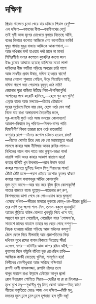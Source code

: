 # দক্ষিণা

প্রিয়ার গালেতে চুমো খেয়ে যায় চকিতে পিয়াল রেণু!—  
এল দক্ষিণা—কাননের বীণা—বনানীপথের বেণু!  
তাই মৃগী আজ মৃগের চোখেতে বুলায়ে নিতেছে আঁখি,  
বনের কিনারে কপোত আজিকে নেয় কপোতীরে ডাকি!  
ঘুঘুর পাখায় ঘুঙুর বাজায় আজিকে আকাশখানা,—  
আজ দখিনার ফর্দা হাওয়ায় পর্দা মানে না মানা!  
শিশিরশীর্ণা বালার কপোলে কুহেলির কালো জাল  
উষ্ণ চুমোর আঘাতে হয়েছে ডালিমের মতো লাল!  
দাড়িমের বীজ ফাটিয়া পড়িছে অধরের চারি পাশে  
আজ মাধবীর প্রথম উষার, দখিনা হাওয়ার শ্বাসে!  
মদের পেয়ালা শুকায়ে গেছিল, উড়ে গিয়েছিল মাছি,  
দখিনা পরশে ভরা পেয়ালার বুদ্‌বুদ্‌ ওঠে নাচি!  
বেয়ালার সুরে বাজিয়া উঠিছে শিরা-উপশিরাগুলি!  
শ্মাশানের পথে করোটি হাসিছে,—হেসে খুন হল খুলি!  
এস্রাজ বাজে আজ মলয়ের—চিতার রৌদ্রাতপ  
সুরের সুঠোমে নিভে যায় যেন, হেসে ওঠে যেন শব!  
নিভে যায় রাঙা অঙ্গারমালা বৈতরণীর জলে,  
সুর-জাহ্নবী ফুটে ওঠে আজ মলয়ের কোলাহলে!  
আকাশ-নিথানে মধু পরিণয়—মিলন-বাসর পাতি  
হিমানীশীর্ণ বিধবা তারারা জ্বলে ওঠে রাতারাতি!  
ফাগুয়ার রাগে—চাঁদের কপোল চকিতে হয়েছে রাঙা!  
—হিমের ঘোমটা চিরে দেয় কে গো মরমস্নায়ুতে দাঙা!  
লালসে কাহার আজ নীলিমার আনন রুধির-লাল—  
নিখিলের গালে গাল পাতে কার কুঙ্কুম-ভাঙা গাল!  
নারাঙ্গি ফাটা অধর কাহার আকাশ বাতাসে ঝরে!  
কাহার বাঁশিটি খুন উথলায়—পরান উদাস করে!  
কাহার পানেতে ছুটিছে উধাও শিশু পিয়ালের শাখা!  
ঠোঁটে ঠোঁট ডলে—পরাগ চোঁয়ায় অশোক ফুলের ঝাঁকা!  
কাহার পরশে পলাশবধুর আঁখির কেশরগুলি  
মুদে মুদে আসে—আর বার করে কুঁদে কুঁদে কোলাকুলি!  
পাতার বাজারে বাজে হুল্লোড়—পায়েলার রুণ্ রুণ্,  
কিশলয়দের ডাশা পেষে কে গো—চোখ করে ঘুমঘুম!  
এসেছে দখিনা—ক্ষীরের মাঝারে লুকায়ে কোন্‌-এক-হীরের ছুরি!—  
তার লাগি তবু ক্ষ্যপা শাল-নিম, তমাল-বকুলে হুড়াহুড়ি!  
আমের কুঁড়িতে বাউল বোলতা খুনসুড়ি দিয়ে খসে যায়,  
অঘ্রাণে যার ঘ্রাণ পেয়েছিল, পেয়েছিল যারে 'পোষলা'য়,  
সাতাশে মাঘের বাতাসে তাহার দর বেড়ে গেছে দশগুণ—  
নিছক হাওয়ায় ঝরিয়া পড়িছে আজ মউলের কষগুণ!  
ঠেলে ফেলে দিয়ে নীলমাছি আর প্রজাপতিদের ভিড়  
দখিনার মুখে রসের বাগান বিকায়ে দিতেছে ক্ষীর!  
এসেছে নাগর—যামিনীর আজ জাগর রঙিন আঁখি,—  
কুয়াশার দিনে কাঁচুলি বাঁধিয়া কুচ রেখেছিল ঢাকি—  
আজিকে কাঞ্চী যেতেছে খুলিয়া, মদঘূর্ণনে হায়!  
নিশীথের স্বেদসীধুধারা আজ ক্ষরিছে দক্ষিণায়!  
রূপসী ধরণী বাসকসজ্জা, রূপালি চাঁদের তলে  
বালুর ফরাশে রাঙা উল্লাসে ঢেউয়ের আগুন জ্বলে!  
রোল উতরোল শোণিতে শিরায়—হোরীর হা রা রা চিৎকার—  
মুখে মুখে মধু—সুধাসীধু শুধু তিত্‌ কোথা আজ—তিত্‌ কার!  
শীতের বাস্তুতিতে ভেঙে আজ এল দক্ষিণা—মিষ্টি মধু,  
মদনের হুলে ঢুলে ঢুলে ঢুলে হুশহারা হল সৃষ্টি-বধূ!


